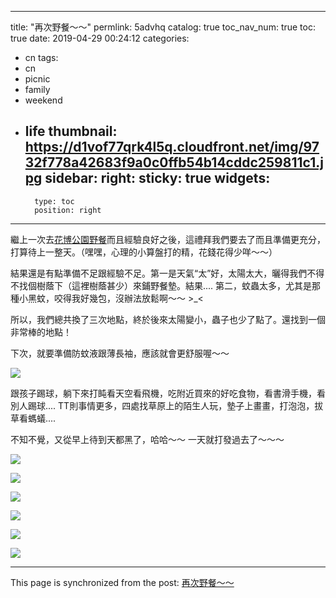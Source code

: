 
---
title: "再次野餐～～"
permlink: 5advhq
catalog: true
toc_nav_num: true
toc: true
date: 2019-04-29 00:24:12
categories:
- cn
tags:
- cn
- picnic
- family
- weekend
- life
thumbnail: https://d1vof77qrk4l5q.cloudfront.net/img/9732f778a42683f9a0c0ffb54b14cddc259811c1.jpg
sidebar:
    right:
        sticky: true
widgets:
    -
        type: toc
        position: right
---


繼上一次去[花博公園野餐]((https://steemit.com/cn/@deanliu/6knxkf))而且經驗良好之後，這禮拜我們要去了而且準備更充分，打算待上一整天。（嘿嘿，心理的小算盤打的精，花錢花得少咩～～）

結果還是有點準備不足跟經驗不足。第一是天氣“太”好，太陽太大，曬得我們不得不找個樹蔭下（這裡樹蔭甚少）來鋪野餐墊。結果.... 第二，蚊蟲太多，尤其是那種小黑蚊，咬得我好幾包，沒辦法放鬆啊～～ >_<

所以，我們總共換了三次地點，終於後來太陽變小，蟲子也少了點了。還找到一個非常棒的地點！

下次，就要準備防蚊液跟薄長袖，應該就會更舒服喔～～

![](https://d1vof77qrk4l5q.cloudfront.net/img/9732f778a42683f9a0c0ffb54b14cddc259811c1.jpg)

跟孩子踢球，躺下來打盹看天空看飛機，吃附近買來的好吃食物，看書滑手機，看別人踢球.... TT則事情更多，四處找草原上的陌生人玩，墊子上畫畫，打泡泡，拔草看螞蟻.... 

不知不覺，又從早上待到天都黑了，哈哈～～ 一天就打發過去了～～～

![](https://d1vof77qrk4l5q.cloudfront.net/img/93c64c3e58bfcc3b228c6afc7de345119494f285.jpg)

![](https://d1vof77qrk4l5q.cloudfront.net/img/7d712f660bb87a974dd5725ab1a8150c8f447af9.jpg)

![](https://d1vof77qrk4l5q.cloudfront.net/img/6b0e3bc56a31fc72132fd3d12aafe9531e45d598.jpg)

![](https://d1vof77qrk4l5q.cloudfront.net/img/0dd6f15cd36408392e92ffafa738db8352dd17ff.jpg)

![](https://d1vof77qrk4l5q.cloudfront.net/img/7e708f113d8f3da9df4e3b3fe0ae75ea67e4fee3.jpg)

![](https://d1vof77qrk4l5q.cloudfront.net/img/019b8595eccaa277b06d5a95c863dfce0b0b94b5.jpg)

- - -

This page is synchronized from the post: [再次野餐～～](https://steemit.com/@deanliu/5advhq)
